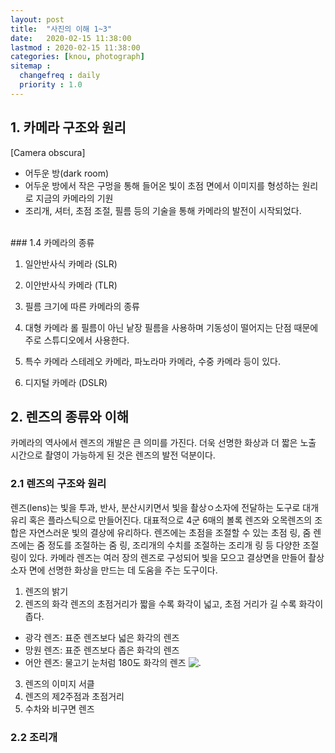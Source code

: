 ```yaml
---
layout: post
title:  "사진의 이해 1~3"
date:   2020-02-15 11:38:00 
lastmod : 2020-02-15 11:38:00
categories: [knou, photograph]
sitemap :
  changefreq : daily
  priority : 1.0
---
```


## 1. 카메라 구조와 원리

[Camera obscura]
+ 어두운 방(dark room)
+ 어두운 방에서 작은 구멍을 통해 들어온 빛이 초점 면에서 이미지를 형성하는 원리로 지금의 카메라의 기원
+ 조리개, 셔터, 초점 조절, 필름 등의 기술을 통해 카메라의 발전이 시작되었다.

<br>
### 1.4 카메라의 종류

1. 일안반사식 카메라 (SLR)
2. 이안반사식 카메라 (TLR)

3. 필름 크기에 따른 카메라의 종류

4. 대형 카메라
롤 필름이 아닌 낱장 필름을 사용하며 기동성이 떨어지는 단점 때문에 주로 스튜디오에서 사용한다.

5. 특수 카메라
스테레오 카메라, 파노라마 카메라, 수중 카메라 등이 있다.
6. 디지털 카메라 (DSLR)


<div class="divider"></div>

## 2. 렌즈의 종류와 이해
카메라의 역사에서 렌즈의 개발은 큰 의미를 가진다. 더욱 선명한 화상과 더 짧은 노출 시간으로 촬영이 가능하게 된 것은 렌즈의 발전 덕분이다.

### 2.1 렌즈의 구조와 원리
렌즈(lens)는 빛을 투과, 반사, 분산시키면서 빛을 촬상ㅇ소자에 전달하는 도구로 대개 유리 혹은 플라스틱으로 만들어진다.
대표적으로 4군 6매의 볼록 렌즈와 오목렌즈의 조합은 자연스러운 빛의 결상에 유리하다.
렌즈에는 초점을 조절할 수 있는 초점 링, 줌 렌즈에는 줌 정도를 조절하는 줌 링, 조리개의 수치를 조절하는 조리개 링 등 다양한 조절 링이 있다.
카메라 렌즈는 여러 장의 렌즈로 구성되어 빛을 모으고 결상면을 만들어 촬상소자 면에 선명한 화상을 만드는 데 도움을 주는 도구이다.

1. 렌즈의 밝기
2. 렌즈의 화각
  렌즈의 초점거리가 짧을 수록 화각이 넓고, 초점 거리가 길 수록 화각이 좁다.
  - 광각 렌즈: 표준 렌즈보다 넓은 화각의 렌즈
  - 망원 렌즈: 표준 렌즈보다 좁은 화각의 렌즈
  - 어안 렌즈: 물고기 눈처럼 180도 화각의 렌즈
![.](https://t1.daumcdn.net/cfile/tistory/236BE649534503482B)

3. 렌즈의 이미지 서클
4. 렌즈의 제2주점과 초점거리
5. 수차와 비구면 렌즈

### 2.2 조리개




<br>



